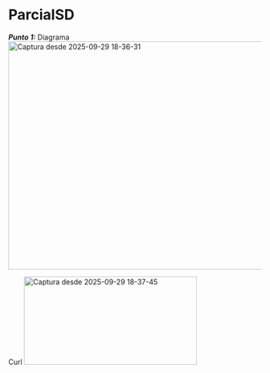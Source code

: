 # ParcialSD

***Punto 1:*** 
Diagrama
<img width="573" height="453" alt="Captura desde 2025-09-29 18-36-31" src="https://github.com/user-attachments/assets/76a4fe67-6749-4993-99d7-afe62643a6f5" />

Curl
<img width="344" height="175" alt="Captura desde 2025-09-29 18-37-45" src="https://github.com/user-attachments/assets/f05ccdfa-b57e-4646-ac54-878996b5f66c" />
